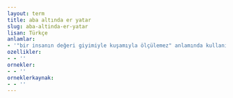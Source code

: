 ```yaml
---
layout: term
title: aba altında er yatar
slug: aba-altinda-er-yatar
lisan: Türkçe
anlamlar:
- '"bir insanın değeri giyimiyle kuşamıyla ölçülemez" anlamında kullanılan bir söz'
ozellikler:
- - ''
ornekler:
- - ''
orneklerkaynak:
- - ''
---
```

